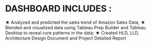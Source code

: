 # DASHBOARD INCLUDES :
★ Analyzed and predicted the sales trend of Amazon Sales Data;
★ Blended and visualized data using Tableau Prep Builder and Tableau Desktop to reveal core patterns in the data;
★ Created HLD, LLD, Architecture Design Document and Project Detailed Report
